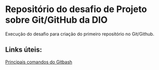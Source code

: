 # Repositório do desafio de Projeto sobre Git/GitHub da DIO
Execução do desafio para criação do primeiro repositório no Git/Github.
## Links úteis:
[Principais comandos do Gitbash](https://www.dio.me/articles/principais-comandos-no-git-bash-voce-deve-saber)
